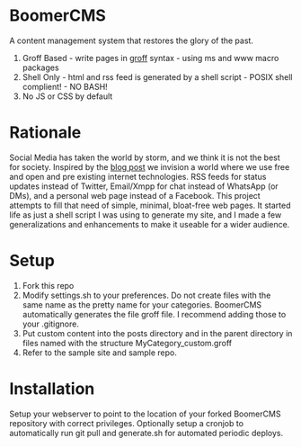 # BoomerCMS
A content management system that restores the glory of the past.

1. Groff Based - write pages in [groff](https://www.gnu.org/software/groff/) syntax - using ms and www macro packages
2. Shell Only - html and rss feed is generated by a shell script - POSIX shell complient! - NO BASH!
3. No JS or CSS by default

# Rationale
Social Media has taken the world by storm, and we think it is not the best for society. Inspired by the [blog post](http://spacefreak18.xyz) we invision
a world where we use free and open and pre existing internet technologies. RSS feeds for status updates instead of Twitter, Email/Xmpp for chat instead
of WhatsApp (or DMs), and a personal web page instead of a Facebook. This project attempts to fill that need of simple, minimal, bloat-free web pages.
It started life as just a shell script I was using to generate my site, and I made a few generalizations and enhancements to make it useable for a 
wider audience.

# Setup
1. Fork this repo
2. Modify settings.sh to your preferences. Do not create files with the same name as the pretty name for your categories. BoomerCMS automatically
generates the file groff file. I recommend adding those to your .gitignore.
3. Put custom content into the posts directory and in the parent directory in files named with the structure MyCategory_custom.groff
4. Refer to the sample site and sample repo.

# Installation
Setup your webserver to point to the location of your forked BoomerCMS repository with correct privileges.
Optionally setup a cronjob to automatically run git pull and generate.sh for automated periodic deploys.
